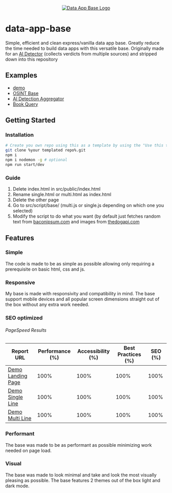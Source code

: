 <p align="center">
  <a href="https://dab.jooo.tech/">
    <img src="https://github.com/joseph-gerald/data-app-base/assets/73967013/bb8ffae5-7814-45af-8daf-627b7e5a959b" alt="Data App Base Logo">
  </a>
</p>

# data-app-base

Simple, efficient and clean express/vanilla data app base. Greatly reduce the time needed to build data apps with this versatile base. Originally made for an [AI Detector](https://detect.thisisadomain.lol/) (collects verdicts from multiple sources) and stripped down into this repository

## Examples
- [demo](https://dab.jooo.tech/)
- [OSINT Base](https://osint.thisisadomain.lol/)
- [AI Detection Aggregator](https://github.com/joseph-gerald/ai-detection-aggregator)
- [Book Query](https://github.com/joseph-gerald/book-query)

## Getting Started
### Installation
```bash
# Create you own repo using this as a template by using the "Use this template" button
git clone %your templated repo%.git
npm i
npm i nodemon -g # optional
npm run start/dev
```
### Guide
1. Delete index.html in src/public/index.html
2. Rename single.html or multi.html as index.html
3. Delete the other page
4. Go to src/script/base/ (multi.js or single.js depending on which one you selected)
5. Modify the script to do what you want (by default just fetches random text from [baconipsum.com](https://baconipsum.com/) and images from [thedogapi.com](https://www.thedogapi.com/)

## Features
### Simple
The code is made to be as simple as possible allowing only requiring a prerequisite on basic html, css and js.
### Responsive
My base is made with responsivity and compatibility in mind. The base support mobile devices and all popular screen dimensions straight out of the box without any extra work needed.
### SEO optimized
###### PageSpeed Results
| Report URL | Performance (%) | Accessibility (%) | Best Practices (%) | SEO (%) |
| ------------- | ------------- | ------------- | ------------- | ------------- |
| [Demo Landing Page](https://pagespeed.web.dev/analysis?url=https%3A%2F%2Fdab.jooo.tech%2F)  | 100% | 100% | 100% | 100% |
| [Demo Single Line](https://pagespeed.web.dev/analysis?url=https%3A%2F%2Fdab.jooo.tech%2Fsingle.html)  | 100% | 100% | 100% | 100% |
| [Demo Multi Line](https://pagespeed.web.dev/analysis?url=https%3A%2F%2Fdab.jooo.tech%2Fmulti.html)  | 100% | 100% | 100% | 100% |
### Performant
The base was made to be as performant as possible minimizing work needed on page load.
### Visual
The base was made to look minimal and take and look the most visually pleasing as possible. The base features 2 themes out of the box light and dark mode.

